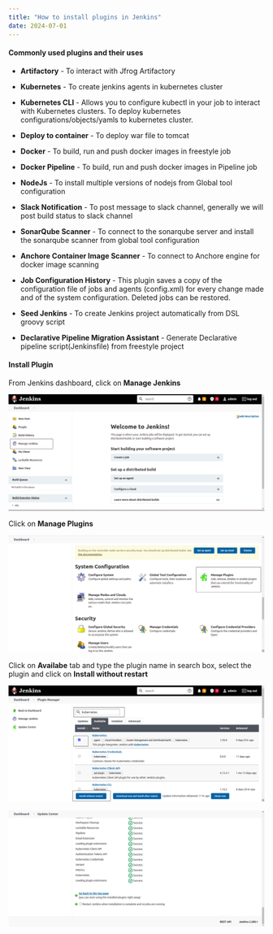 ```yaml
---
title: "How to install plugins in Jenkins"
date: 2024-07-01
---
```


#### Commonly used plugins and their uses

- **Artifactory** - To interact with Jfrog Artifactory

- **Kubernetes** - To create jenkins agents in kubernetes cluster

- **Kubernetes CLI** - Allows you to configure kubectl in your job to interact with Kubernetes clusters. To deploy kubernetes configurations/objects/yamls to kubernetes cluster.

- **Deploy to container** - To deploy war file to tomcat

- **Docker** - To build, run and push docker images in freestyle job

- **Docker Pipeline** - To build, run and push docker images in Pipeline job

- **NodeJs** - To install multiple versions of nodejs from Global tool configuration

- **Slack Notification** - To post message to slack channel, generally we will post build status to slack channel

- **SonarQube Scanner** - To connect to the sonarqube server and install the sonarqube scanner from global tool configuration

- **Anchore Container Image Scanner** - To connect to Anchore engine for docker image scanning

- **Job Configuration History** - This plugin saves a copy of the configuration file of jobs and agents (config.xml) for every change made and of the system configuration. Deleted jobs can be restored.

- **Seed Jenkins** - To create Jenkins project automatically from DSL groovy script

- **Declarative Pipeline Migration Assistant** - Generate Declarative pipeline script(Jenkinsfile) from freestyle project

#### Install Plugin

From Jenkins dashboard, click on **Manage Jenkins**

![Jenkins](images/jenkins-manage-jenkins.png)

Click on **Manage Plugins**

![Jenkins](images/jenkins-manage-plugins.png)

Click on **Availabe** tab and type the plugin name in search box, select the plugin and click on **Install without restart**

![Jenkins](images/jenkins-plugin-installation.png)

![Jenkins](images/jenkins-plugin-install-success.png)

